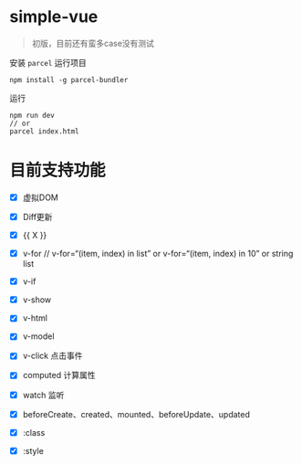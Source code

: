 # simple-vue

> 初版，目前还有蛮多case没有测试

安装 `parcel` 运行项目
```
npm install -g parcel-bundler
```
运行
```
npm run dev
// or
parcel index.html
```

# 目前支持功能

- [x] 虚拟DOM
- [x] Diff更新
- [x] {{ X }}
- [x] v-for // v-for=“(item, index) in list” or v-for=“(item, index) in 10” or string list
- [x] v-if
- [x] v-show
- [x] v-html
- [x] v-model
- [x] v-click 点击事件
- [x] computed 计算属性
- [x] watch 监听
- [x] beforeCreate、created、mounted、beforeUpdate、updated
- [x] :class
- [x] :style

